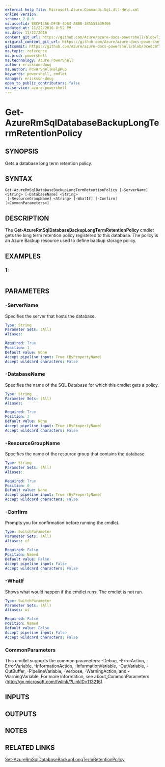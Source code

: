 ```yaml
---
external help file: Microsoft.Azure.Commands.Sql.dll-Help.xml
online version: 
schema: 2.0.0
ms.assetid: BBCF1356-DF4E-4D84-AB80-3BA553539406
updated_at: 11/22/2016 8:52 PM
ms.date: 11/22/2016
content_git_url: https://github.com/Azure/azure-docs-powershell/blob/live/azureps-cmdlets-docs/ResourceManager/AzureRM.Sql/v2.2.0/Get-AzureRmSqlDatabaseBackupLongTermRetentionPolicy.md
original_content_git_url: https://github.com/Azure/azure-docs-powershell/blob/live/azureps-cmdlets-docs/ResourceManager/AzureRM.Sql/v2.2.0/Get-AzureRmSqlDatabaseBackupLongTermRetentionPolicy.md
gitcommit: https://github.com/Azure/azure-docs-powershell/blob/0cedc8f73bc96cf5ac4c69144e17b3de601fd3cc/azureps-cmdlets-docs/ResourceManager/AzureRM.Sql/v2.2.0/Get-AzureRmSqlDatabaseBackupLongTermRetentionPolicy.md
ms.topic: reference
ms.prod: powershell
ms.technology: Azure PowerShell
author: erickson-doug
ms.author: PowerShellHelpPub
keywords: powershell, cmdlet
manager: erickson-doug
open_to_public_contributors: false
ms.service: azure-powershell
---
```


# Get-AzureRmSqlDatabaseBackupLongTermRetentionPolicy

## SYNOPSIS
Gets a database long term retention policy.

## SYNTAX

```
Get-AzureRmSqlDatabaseBackupLongTermRetentionPolicy [-ServerName] <String> [-DatabaseName] <String>
 [-ResourceGroupName] <String> [-WhatIf] [-Confirm] [<CommonParameters>]
```

## DESCRIPTION
The **Get-AzureRmSqlDatabaseBackupLongTermRetentionPolicy** cmdlet gets the long term retention policy registered to this database.
The policy is an Azure Backup resource used to define backup storage policy.

## EXAMPLES

### 1:
```

```

## PARAMETERS

### -ServerName
Specifies the server that hosts the database.

```yaml
Type: String
Parameter Sets: (All)
Aliases: 

Required: True
Position: 1
Default value: None
Accept pipeline input: True (ByPropertyName)
Accept wildcard characters: False
```

### -DatabaseName
Specifies the name of the SQL Database for which this cmdlet gets a policy.

```yaml
Type: String
Parameter Sets: (All)
Aliases: 

Required: True
Position: 2
Default value: None
Accept pipeline input: True (ByPropertyName)
Accept wildcard characters: False
```

### -ResourceGroupName
Specifies the name of the resource group that contains the database.

```yaml
Type: String
Parameter Sets: (All)
Aliases: 

Required: True
Position: 0
Default value: None
Accept pipeline input: True (ByPropertyName)
Accept wildcard characters: False
```

### -Confirm
Prompts you for confirmation before running the cmdlet.

```yaml
Type: SwitchParameter
Parameter Sets: (All)
Aliases: cf

Required: False
Position: Named
Default value: False
Accept pipeline input: False
Accept wildcard characters: False
```

### -WhatIf
Shows what would happen if the cmdlet runs.
The cmdlet is not run.

```yaml
Type: SwitchParameter
Parameter Sets: (All)
Aliases: wi

Required: False
Position: Named
Default value: False
Accept pipeline input: False
Accept wildcard characters: False
```

### CommonParameters
This cmdlet supports the common parameters: -Debug, -ErrorAction, -ErrorVariable, -InformationAction, -InformationVariable, -OutVariable, -OutBuffer, -PipelineVariable, -Verbose, -WarningAction, and -WarningVariable. For more information, see about_CommonParameters (http://go.microsoft.com/fwlink/?LinkID=113216).

## INPUTS

## OUTPUTS

## NOTES

## RELATED LINKS

[Set-AzureRmSqlDatabaseBackupLongTermRetentionPolicy](xref:ResourceManager/AzureRM.Sql/v2.2.0/Set-AzureRmSqlDatabaseBackupLongTermRetentionPolicy.md)



